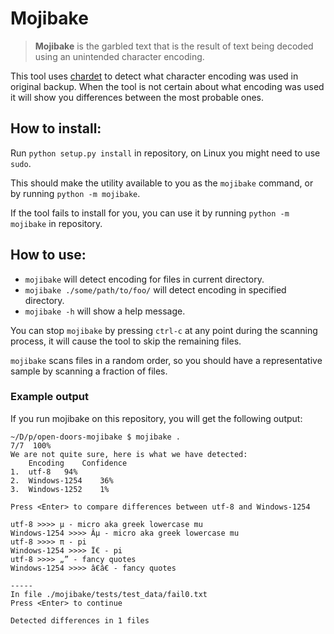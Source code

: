# Mojibake

> **Mojibake** is the garbled text that is the result of text being decoded
> using an unintended character encoding.

This tool uses [chardet]() to detect what character encoding was used in original
backup. When the tool is not certain about what encoding was used it will show
you differences between the most probable ones.

## How to install:

Run `python setup.py install` in repository, on Linux you might need to use `sudo`.

This should make the utility available to you as the `mojibake` command, or by 
running `python -m mojibake`.

If the tool fails to install for you, you can use it by running `python -m mojibake`
in repository.

## How to use:

- `mojibake` will detect encoding for files in current directory.
- `mojibake ./some/path/to/foo/` will detect encoding in specified directory.
- `mojibake -h` will show a help message.

You can stop `mojibake` by pressing `ctrl-c` at any point during the scanning 
process, it will cause the tool to skip the remaining files. 

`mojibake` scans files in a random order, so you should have a representative 
sample by scanning a fraction of files.

### Example output

If you run mojibake on this repository, you will get the following output:

```
~/D/p/open-doors-mojibake $ mojibake .
7/7  100%
We are not quite sure, here is what we have detected:
	Encoding	Confidence
1.	utf-8	94%
2.	Windows-1254	36%
3.	Windows-1252	1%

Press <Enter> to compare differences between utf-8 and Windows-1254

utf-8 >>>> µ - micro aka greek lowercase mu
Windows-1254 >>>> Âµ - micro aka greek lowercase mu
utf-8 >>>> π - pi
Windows-1254 >>>> Ï€ - pi
utf-8 >>>> „” - fancy quotes
Windows-1254 >>>> â€â€ - fancy quotes

-----
In file ./mojibake/tests/test_data/fail0.txt
Press <Enter> to continue

Detected differences in 1 files
```


